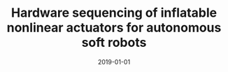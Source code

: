 ---
title: "Hardware sequencing of inflatable nonlinear actuators for autonomous soft robots"
collection: publications
permalink: /publication/2019-01-01-Hardware-sequencing-of-inflatable-nonlinear-actuators-for-autonomous-soft-robots
date: 2019-01-01
venue: 'Advanced Materials'
link: 'https://doi.org/10.1002/adma.201804598'
citation: ' Benjamin Gorissen,  <b>Edoardo Milana</b>,  Arne Baeyens,  Eva Broeders,  Jeroen Christiaens,  Klaas Collin,  Dominiek Reynaerts,  Michael De Volder, &quot;Hardware sequencing of inflatable nonlinear actuators for autonomous soft robots.&quot; <i>Advanced Materials</i>, 2019.'
---